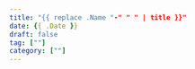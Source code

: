 ```yaml
---
title: "{{ replace .Name "-" " " | title }}"
date: {{ .Date }}
draft: false
tag: [""]
category: [""]
---
```


